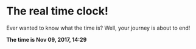# The real time clock!

Ever wanted to know what the time is? Well, your journey is about to end!

**The time is Nov 09, 2017, 14:29**